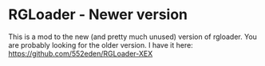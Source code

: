 # RGLoader - Newer version
This is a mod to the new (and pretty much unused) version of rgloader. You are probably looking for the older version. I have it here: https://github.com/552eden/RGLoader-XEX

